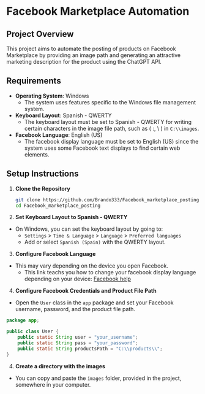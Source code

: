 # Facebook Marketplace Automation

## Project Overview

This project aims to automate the posting of products on Facebook Marketplace by providing an image path and generating an attractive marketing description for the product using the ChatGPT API.

## Requirements

- **Operating System**: Windows
  - The system uses features specific to the Windows file management system.
- **Keyboard Layout**: Spanish - QWERTY
  - The keyboard layout must be set to Spanish - QWERTY for writing certain characters in the image file path, such as ( :, \\ ) in `C:\\images`.
- **Facebook Language**: English (US)
  - The facebook display language must be set to English (US) since the system uses some Facebook text displays to find certain web elements.


## Setup Instructions


1. **Clone the Repository**
   ```sh
   git clone https://github.com/Brando333/Facebook_marketplace_posting.git
   cd Facebook_marketplace_posting

 2. **Set Keyboard Layout to Spanish - QWERTY**

- On Windows, you can set the keyboard layout by going to:
  - `Settings` > `Time & Language` > `Language` > `Preferred languages`
  - Add or select `Spanish (Spain)` with the QWERTY layout.

3. **Configure Facebook Language**

- This may vary depending on the device you open Facebook.
  - This link teachs you how to change your facebook display language depending on your device: [Facebook help](https://www.facebook.com/help/979397368770507?cms_platform=www&helpref=platform_switcher)
  

4. **Configure Facebook Credentials and Product File Path**

- Open the `User` class in the `app` package and set your Facebook username, password, and the product file path.

```java
package app;

public class User {
    public static String user = "your_username";
    public static String pass = "your_password";
    public static String productsPath = "C:\\products\\";
} 
```
4. **Create a directory with the images**
  - You can copy and paste the `images` folder, provided in the project, somewhere in your computer.
